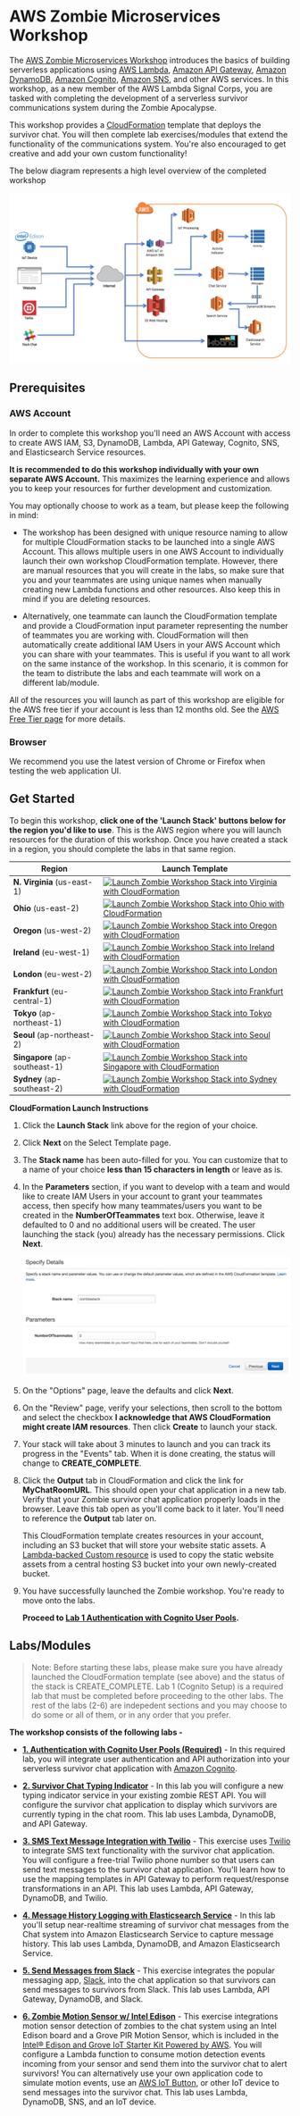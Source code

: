 # AWS Zombie Microservices Workshop

The [AWS Zombie Microservices Workshop](http://aws.amazon.com/events/zombie-microservices-roadshow/) introduces the basics of building serverless applications using [AWS Lambda](https://aws.amazon.com/lambda/), [Amazon API Gateway](https://aws.amazon.com/api-gateway/), [Amazon DynamoDB](https://aws.amazon.com/dynamodb/), [Amazon Cognito](https://aws.amazon.com/cognito/), [Amazon SNS](https://aws.amazon.com/sns/), and other AWS services. In this workshop, as a new member of the AWS Lambda Signal Corps, you are tasked with completing the development of a serverless survivor communications system during the Zombie Apocalypse.

This workshop provides a [CloudFormation](https://aws.amazon.com/cloudformation/) template that deploys the survivor chat. You will then complete lab exercises/modules that extend the functionality of the communications system. You're also encouraged to get creative and add your own custom functionality!

The below diagram represents a high level overview of the completed workshop

![Zombie Microservices Workshop Architecture](images/ZombieArchitectureHighLevel.png)

## Prerequisites

### AWS Account

In order to complete this workshop you'll need an AWS Account with access to create AWS IAM, S3, DynamoDB, Lambda, API Gateway, Cognito, SNS, and Elasticsearch Service resources. 

**It is recommended to do this workshop individually with your own separate AWS Account.** This maximizes the learning experience and allows you to keep your resources for further development and customization. 

You may optionally choose to work as a team, but please keep the following in mind:

* The workshop has been designed with unique resource naming to allow for multiple CloudFormation stacks to be launched into a single AWS Account. This allows multiple users in one AWS Account to individually launch their own workshop CloudFormation template. However, there are manual resources that you will create in the labs, so make sure that you and your teammates are using unique names when manually creating new Lambda functions and other resources. Also keep this in mind if you are deleting resources.

* Alternatively, one teammate can launch the CloudFormation template and provide a CloudFormation input parameter representing the number of teammates you are working with. CloudFormation will then automatically create additional IAM Users in your AWS Account which you can share with your teammates. This is useful if you want to all work on the same instance of the workshop. In this scenario, it is common for the team to distribute the labs and each teammate will work on a different lab/module.

All of the resources you will launch as part of this workshop are eligible for the AWS free tier if your account is less than 12 months old. See the [AWS Free Tier page](https://aws.amazon.com/free/) for more details. 


### Browser

We recommend you use the latest version of Chrome or Firefox when testing the web application UI.

## Get Started

To begin this workshop, **click one of the 'Launch Stack' buttons below for the region you'd like to use**. This is the AWS region where you will launch resources for the duration of this workshop. Once you have created a stack in a region, you should complete the labs in that same region. 

Region | Launch Template
------------ | -------------
**N. Virginia** (us-east-1) | [![Launch Zombie Workshop Stack into Virginia with CloudFormation](http://docs.aws.amazon.com/AWSCloudFormation/latest/UserGuide/images/cloudformation-launch-stack-button.png)](https://console.aws.amazon.com/cloudformation/home?region=us-east-1#/stacks/new?stackName=zombiestack&templateURL=https://s3.amazonaws.com/aws-zombie-workshop-us-east-1-staging/CreateZombieWorkshop.json)
**Ohio** (us-east-2) | [![Launch Zombie Workshop Stack into Ohio with CloudFormation](http://docs.aws.amazon.com/AWSCloudFormation/latest/UserGuide/images/cloudformation-launch-stack-button.png)](https://console.aws.amazon.com/cloudformation/home?region=us-east-2#/stacks/new?stackName=zombiestack&templateURL=https://s3-us-east-2.amazonaws.com/aws-zombie-workshop-us-east-2-staging/CreateZombieWorkshop.json)
**Oregon** (us-west-2) | [![Launch Zombie Workshop Stack into Oregon with CloudFormation](http://docs.aws.amazon.com/AWSCloudFormation/latest/UserGuide/images/cloudformation-launch-stack-button.png)](https://console.aws.amazon.com/cloudformation/home?region=us-west-2#/stacks/new?stackName=zombiestack&templateURL=https://s3-us-west-2.amazonaws.com/aws-zombie-workshop-us-west-2-staging/CreateZombieWorkshop.json)
**Ireland** (eu-west-1) | [![Launch Zombie Workshop Stack into Ireland with CloudFormation](http://docs.aws.amazon.com/AWSCloudFormation/latest/UserGuide/images/cloudformation-launch-stack-button.png)](https://console.aws.amazon.com/cloudformation/home?region=eu-west-1#/stacks/new?stackName=zombiestack&templateURL=https://s3-eu-west-1.amazonaws.com/aws-zombie-workshop-eu-west-1-staging/CreateZombieWorkshop.json)
**London** (eu-west-2) | [![Launch Zombie Workshop Stack into London with CloudFormation](http://docs.aws.amazon.com/AWSCloudFormation/latest/UserGuide/images/cloudformation-launch-stack-button.png)](https://console.aws.amazon.com/cloudformation/home?region=eu-west-2#/stacks/new?stackName=zombiestack&templateURL=https://s3-eu-west-2.amazonaws.com/aws-zombie-workshop-eu-west-2-staging/CreateZombieWorkshop.json)
**Frankfurt** (eu-central-1) | [![Launch Zombie Workshop Stack into Frankfurt with CloudFormation](http://docs.aws.amazon.com/AWSCloudFormation/latest/UserGuide/images/cloudformation-launch-stack-button.png)](https://console.aws.amazon.com/cloudformation/home?region=eu-central-1#/stacks/new?stackName=zombiestack&templateURL=https://s3-eu-central-1.amazonaws.com/aws-zombie-workshop-eu-central-1-staging/CreateZombieWorkshop.json)
**Tokyo** (ap-northeast-1) | [![Launch Zombie Workshop Stack into Tokyo with CloudFormation](http://docs.aws.amazon.com/AWSCloudFormation/latest/UserGuide/images/cloudformation-launch-stack-button.png)](https://console.aws.amazon.com/cloudformation/home?region=ap-northeast-1#/stacks/new?stackName=zombiestack&templateURL=https://s3-ap-northeast-1.amazonaws.com/aws-zombie-workshop-ap-northeast-1-staging/CreateZombieWorkshop.json)
**Seoul** (ap-northeast-2) | [![Launch Zombie Workshop Stack into Seoul with CloudFormation](http://docs.aws.amazon.com/AWSCloudFormation/latest/UserGuide/images/cloudformation-launch-stack-button.png)](https://console.aws.amazon.com/cloudformation/home?region=ap-northeast-2#/stacks/new?stackName=zombiestack&templateURL=https://s3-ap-northeast-2.amazonaws.com/aws-zombie-workshop-ap-northeast-2-staging/CreateZombieWorkshop.json)
**Singapore** (ap-southeast-1) | [![Launch Zombie Workshop Stack into Singapore with CloudFormation](http://docs.aws.amazon.com/AWSCloudFormation/latest/UserGuide/images/cloudformation-launch-stack-button.png)](https://console.aws.amazon.com/cloudformation/home?region=ap-southeast-1#/stacks/new?stackName=zombiestack&templateURL=https://s3-ap-southeast-1.amazonaws.com/aws-zombie-workshop-ap-southeast-1-staging/CreateZombieWorkshop.json)
**Sydney** (ap-southeast-2) | [![Launch Zombie Workshop Stack into Sydney with CloudFormation](http://docs.aws.amazon.com/AWSCloudFormation/latest/UserGuide/images/cloudformation-launch-stack-button.png)](https://console.aws.amazon.com/cloudformation/home?region=ap-southeast-2#/stacks/new?stackName=zombiestack&templateURL=https://s3-ap-southeast-2.amazonaws.com/aws-zombie-workshop-ap-southeast-2-staging/CreateZombieWorkshop.json)

<strong>CloudFormation Launch Instructions</strong>

1. Click the **Launch Stack** link above for the region of your choice.

2. Click **Next** on the Select Template page.

3. The **Stack name** has been auto-filled for you. You can customize that to a name of your choice **less than 15 characters in length** or leave as is.

4. In the **Parameters** section, if you want to develop with a team and would like to create IAM Users in your account to grant your teammates access, then specify how many teammates/users you want to be created in the **NumberOfTeammates** text box. Otherwise, leave it defaulted to 0 and no additional users will be created. The user launching the stack (you) already has the necessary permissions. Click **Next**.

    ![LaunchCloudFormationTemplate](images/LaunchCloudFormationTemplate.png)

5. On the "Options" page, leave the defaults and click **Next**.

6. On the "Review" page, verify your selections, then scroll to the bottom and select the checkbox **I acknowledge that AWS CloudFormation might create IAM resources**. Then click **Create** to launch your stack.

7. Your stack will take about 3 minutes to launch and you can track its progress in the "Events" tab. When it is done creating, the status will change to **CREATE_COMPLETE**.

8. Click the **Output** tab in CloudFormation and click the link for **MyChatRoomURL**. This should open your chat application in a new tab. Verify that your Zombie survivor chat application properly loads in the browser. Leave this tab open as you'll come back to it later. You'll need to reference the **Output** tab later on.

    This CloudFormation template creates resources in your account, including an S3 bucket that will store your website static assets. A [Lambda-backed Custom resource](http://docs.aws.amazon.com/AWSCloudFormation/latest/UserGuide/template-custom-resources-lambda.html) is used to copy the static website assets from a central hosting S3 bucket into your own newly-created bucket.

9. You have successfully launched the Zombie workshop. You're ready to move onto the labs. 

    **Proceed to [Lab 1 Authentication with Cognito User Pools](1_Cognito).**

## Labs/Modules

> Note: Before starting these labs, please make sure you have already launched the CloudFormation template (see above) and the status of the stack is CREATE_COMPLETE. Lab 1 (Cognito Setup) is a required lab that must be completed before proceeding to the other labs. The rest of the labs (2-6) are indepedent sections and you may choose to do some or all of them, or in any order that you prefer.

**The workshop consists of the following labs -** 

- [**1. Authentication with Cognito User Pools (Required)**](1_Cognito) - In this required lab, you will integrate user authentication and API authorization into your serverless survivor chat application with [Amazon Cognito](https://aws.amazon.com/cognito/). 

- [**2. Survivor Chat Typing Indicator**](2_TypingIndicator) - In this lab you will configure a new typing indicator service in your existing zombie REST API. You will configure the survivor chat application to display which survivors are currently typing in the chat room. This lab uses Lambda, DynamoDB, and API Gateway.

- [**3. SMS Text Message Integration with Twilio**](3_TwilioSMS) - This exercise uses [Twilio](https://twilio.com) to integrate SMS text functionality with the survivor chat application. You will configure a free-trial Twilio phone number so that users can send text messages to the survivor chat application. You'll learn how to use the mapping templates in API Gateway to perform request/response transformations in an API. This lab uses Lambda, API Gateway, DynamoDB, and Twilio.

- [**4. Message History Logging with Elasticsearch Service**](4_Elasticsearch) - In this lab you'll setup near-realtime streaming of survivor chat messages from the Chat system into Amazon Elasticsearch Service to capture message history. This lab uses Lambda, DynamoDB, and Amazon Elasticsearch Service.

- [**5. Send Messages from Slack**](5_Slack) - This exercise integrates the popular messaging app, [Slack](http://slack.com), into the chat application so that survivors can send messages to survivors from Slack. This lab uses Lambda, API Gateway, DynamoDB, and Slack.

- [**6. Zombie Motion Sensor w/ Intel Edison**](6_ZombieSensor) - This exercise integrations motion sensor detection of zombies to the chat system using an Intel Edison board and a Grove PIR Motion Sensor, which is included in the [Intel® Edison and Grove IoT Starter Kit Powered by AWS](https://www.amazon.com/gp/product/B0168KU5FK?ref%5F=sr%5F1%5F1&qid=1488908337&sr=8-1-spons&keywords=grove%20iot%20starter%20kit%20aws&psc=1&smid=A1YP59NGBNBZUR&pldnSite=1). You will configure a Lambda function to consume motion detection events incoming from your sensor and send them into the survivor chat to alert survivors! You can alternatively use your own application code to simulate motion events, use an [AWS IoT Button](https://aws.amazon.com/iotbutton/), or other IoT device to send messages into the survivor chat. This lab uses Lambda, DynamoDB, SNS, and an IoT device.
